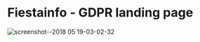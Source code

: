 # Fiestainfo - GDPR landing page

![screenshot--2018 05 19-03-02-32](https://user-images.githubusercontent.com/100821/40263337-1b6c9bd6-5b11-11e8-8da6-2d2b76c4b3e7.png)

